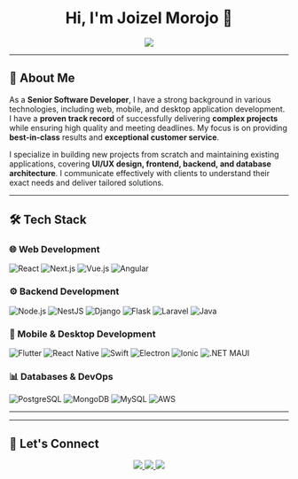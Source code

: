 <h1 align="center">Hi, I'm Joizel Morojo 👋</h1>

<p align="center">
  <img src="https://readme-typing-svg.herokuapp.com?font=Fira+Code&pause=1000&color=36BCF7&center=true&vCenter=true&width=600&lines=Senior+Full-Stack+Developer;Passionate+about+Web%2C+Mobile%2C+and+Desktop+Apps;Delivering+High-Quality+Results;Always+Eager+to+Learn+New+Technologies" />
</p>

---

## 🚀 About Me
As a **Senior Software Developer**, I have a strong background in various technologies, including web, mobile, and desktop application development. I have a **proven track record** of successfully delivering **complex projects** while ensuring high quality and meeting deadlines. My focus is on providing **best-in-class** results and **exceptional customer service**.

I specialize in building new projects from scratch and maintaining existing applications, covering **UI/UX design, frontend, backend, and database architecture**. I communicate effectively with clients to understand their exact needs and deliver tailored solutions.

---

## 🛠️ Tech Stack
### **🌐 Web Development**
![React](https://img.shields.io/badge/React.js-61DAFB?style=for-the-badge&logo=react&logoColor=white) 
![Next.js](https://img.shields.io/badge/Next.js-000000?style=for-the-badge&logo=next.js&logoColor=white)
![Vue.js](https://img.shields.io/badge/Vue.js-4FC08D?style=for-the-badge&logo=vue.js&logoColor=white)
![Angular](https://img.shields.io/badge/Angular-DD0031?style=for-the-badge&logo=angular&logoColor=white)

### **⚙️ Backend Development**  
![Node.js](https://img.shields.io/badge/Node.js-43853D?style=for-the-badge&logo=node.js&logoColor=white) 
![NestJS](https://img.shields.io/badge/NestJS-E0234E?style=for-the-badge&logo=nestjs&logoColor=white)
![Django](https://img.shields.io/badge/Django-092E20?style=for-the-badge&logo=django&logoColor=white)
![Flask](https://img.shields.io/badge/Flask-000000?style=for-the-badge&logo=flask&logoColor=white)
![Laravel](https://img.shields.io/badge/Laravel-FF2D20?style=for-the-badge&logo=laravel&logoColor=white)
![Java](https://img.shields.io/badge/Java-007396?style=for-the-badge&logo=java&logoColor=white)  

### **📱 Mobile & Desktop Development**  
![Flutter](https://img.shields.io/badge/Flutter-02569B?style=for-the-badge&logo=flutter&logoColor=white)
![React Native](https://img.shields.io/badge/React%20Native-20232A?style=for-the-badge&logo=react&logoColor=61DAFB)
![Swift](https://img.shields.io/badge/Swift-FA7343?style=for-the-badge&logo=swift&logoColor=white)
![Electron](https://img.shields.io/badge/Electron-47848F?style=for-the-badge&logo=electron&logoColor=white)
![Ionic](https://img.shields.io/badge/Ionic-3880FF?style=for-the-badge&logo=ionic&logoColor=white)
![.NET MAUI](https://img.shields.io/badge/.NET%20MAUI-512BD4?style=for-the-badge&logo=dotnet&logoColor=white)


### **📊 Databases & DevOps**
![PostgreSQL](https://img.shields.io/badge/PostgreSQL-336791?style=for-the-badge&logo=postgresql&logoColor=white)
![MongoDB](https://img.shields.io/badge/MongoDB-4EA94B?style=for-the-badge&logo=mongodb&logoColor=white)
![MySQL](https://img.shields.io/badge/MySQL-4479A1?style=for-the-badge&logo=mysql&logoColor=white)
![AWS](https://img.shields.io/badge/AWS-232F3E?style=for-the-badge&logo=amazon-aws&logoColor=white)

---

<!-- ## 📈 GitHub Stats & Contributions -->
<!-- <p align="center">
  <img src="https://github-readme-stats.vercel.app/api?username=joizelmorojo&show_icons=true&theme=radical" width="48%" />
  <img src="https://github-readme-streak-stats.herokuapp.com/?user=joizelmorojo&theme=radical" width="48%" />
</p>

<p align="center">
  <img src="https://github-readme-stats.vercel.app/api/top-langs/?username=joizelmorojo&layout=compact&theme=radical" />
</p> -->

<!-- <p align="center"> <img src="https://github-readme-stats.vercel.app/api?username=joizelmorojo&show_icons=true&theme=radical&count_private=true&hide=prs,issues" width="48%" /> <img src="https://github-readme-streak-stats.herokuapp.com/?user=joizelmorojo&theme=radical" width="48%" /> </p> <p align="center"> <img src="https://github-readme-stats.vercel.app/api/top-langs/?username=joizelmorojo&layout=compact&theme=radical" width="42%" /> <img src="https://github-profile-summary-cards.vercel.app/api/cards/profile-details?username=joizelmorojo&theme=radical" width="55%" /> </p> <p align="center"> <img src="https://github-profile-trophy.vercel.app/?username=joizelmorojo&theme=radical&no-frame=true&column=7" /> </p>  -->

---

## 💬 Let's Connect
<p align="center">
  <a href="mailto:onepushsing@gmail.com" title="Send me an email">
    <img src="https://img.shields.io/badge/Contact Me-0078D4?style=for-the-badge&logo=microsoft-outlook&logoColor=white" />
  </a>
  <a href="https://github.com/joizelmorojo">
    <img src="https://img.shields.io/badge/GitHub-181717?style=for-the-badge&logo=github&logoColor=white" />
  </a>
<!--   <a href="https://teams.microsoft.com/l/chat/0/0?users=bedragon1994@gmail.com" title="Message me"> -->
  <a href="https://teams.live.com/l/invite/FAAkNiRYubfxbhXFAE" title="Message me">
    <img src="https://img.shields.io/badge/Microsoft Teams-6264A7?style=for-the-badge&logo=microsoft-teams&logoColor=white" />
  </a>
</p>
